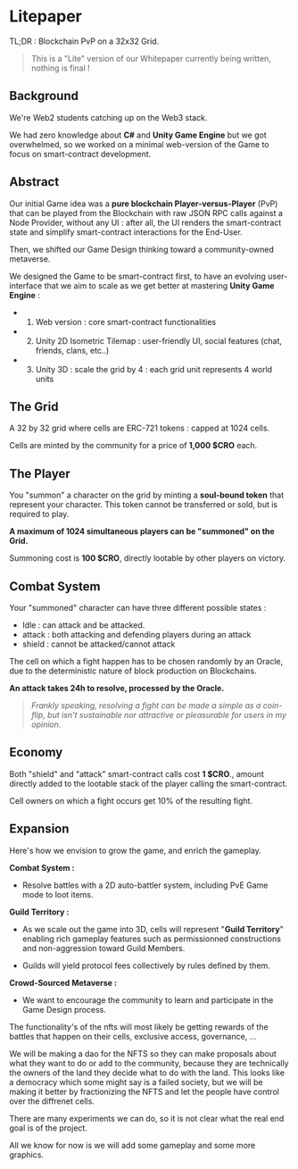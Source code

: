 # Litepaper

TL;DR : Blockchain PvP on a 32x32 Grid.

> This is a "Lite" version of our Whitepaper currently being written, nothing is final !

## Background

We're Web2 students catching up on the Web3 stack.

We had zero knowledge about **C#** and **Unity Game Engine** but we got overwhelmed, so we worked on a minimal web-version of the Game to focus on smart-contract development.

## Abstract

Our initial Game idea was a **pure blockchain Player-versus-Player** (PvP) that can be played from the Blockchain with raw JSON RPC calls against a Node Provider, without any UI : after all, the UI renders the smart-contract state and simplify smart-contract interactions for the End-User.

Then, we shifted our Game Design thinking toward a community-owned metaverse.

We designed the Game to be smart-contract first, to have an evolving user-interface that we aim to scale as we get better at mastering **Unity Game Engine** :

- 1. Web version : core smart-contract functionalities
- 2. Unity 2D Isometric Tilemap : user-friendly UI, social features (chat, friends, clans, etc..)
- 3. Unity 3D : scale the grid by 4 : each grid unit represents 4 world units

## The Grid

A 32 by 32 grid where cells are ERC-721 tokens : capped at 1024 cells.

Cells are minted by the community for a price of **1,000 $CRO** each.

## The Player

You "summon" a character on the grid by minting a **soul-bound token** that represent your character. This token cannot be transferred or sold, but is required to play.

**A maximum of 1024 simultaneous players can be "summoned" on the Grid.**

Summoning cost is **100 $CRO**, directly lootable by other players on victory.

## Combat System

Your "summoned" character can have three different possible states :

- Idle : can attack and be attacked.
- attack : both attacking and defending players during an attack
- shield : cannot be attacked/cannot attack

The cell on which a fight happen has to be chosen randomly by an Oracle, due to the deterministic nature of block production on Blockchains.

**An attack takes 24h to resolve, processed by the Oracle.**

> _Frankly speaking, resolving a fight can be made a simple as a coin-flip, but isn't sustainable nor attractive or pleasurable for users in my opinion._

## Economy

Both "shield" and "attack" smart-contract calls cost **1 $CRO**., amount directly added to the lootable stack of the player calling the smart-contract.

Cell owners on which a fight occurs get 10% of the resulting fight.

## Expansion

Here's how we envision to grow the game, and enrich the gameplay.

**Combat System :**

- Resolve battles with a 2D auto-battler system, including PvE Game mode to loot items.

**Guild Territory :**

- As we scale out the game into 3D, cells will represent "**Guild Territory**" enabling rich gameplay features such as permissionned constructions and non-aggression toward Guild Members.

- Guilds will yield protocol fees collectively by rules defined by them.

**Crowd-Sourced Metaverse :**

- We want to encourage the community to learn and participate in the Game Design process.

The functionality's of the nfts will most likely be getting rewards of the battles that happen on their cells, exclusive access, governance, ...

We will be making a dao for the NFTS so they can make proposals about what they want to do or add to the community, because they are technically the owners of the land they decide what to do with the land. This looks like a democracy which some might say is a failed society, but we will be making it better by fractionizing the NFTS and let the people have control over the diffrenet cells.

There are many experiments we can do, so it is not clear what the real end goal is of the project.

All we know for now is we will add some gameplay and some more graphics.
